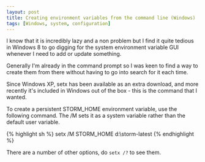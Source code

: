 ```yaml
---
layout: post
title: Creating environment variables from the command line (Windows)
tags: [Windows, system, configuration]
---
```


I know that it is incredibly lazy and a non problem but I find it quite tedious in Windows 8 to go digging for the system environment variable GUI whenever I need to add or update something.

Generally I'm already in the command prompt so I was keen to find a way to create them from there without having to go into search for it each time.

Since Windows XP, setx has been available as an extra download, and more recently it's included in Windows out of the box - this is the command that I wanted.

To create a persistent STORM_HOME environment variable, use the following command. The /M sets it as a system variable rather than the default user variable. 

{% highlight sh %}
setx /M STORM_HOME d:\storm-latest
{% endhighlight %}

There are a number of other options, do `setx /?` to see them.

